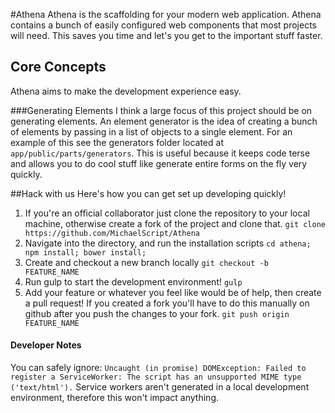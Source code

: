 #Athena
Athena is the scaffolding for your modern web application. Athena contains a bunch of easily configured web components that most projects will need. This saves you time and let's you get to the important stuff faster.

## Core Concepts
Athena aims to make the development experience easy.

###Generating Elements
I think a large focus of this project should be on generating elements. An element generator is the idea of creating a bunch of elements by passing in a list of objects to a single element. For an example of this see the generators folder located at `app/public/parts/generators`. This is useful because it keeps code terse and allows you to do cool stuff like generate entire forms on the fly very quickly.

##Hack with us
Here's how you can get set up developing quickly!
1. If you're an official collaborator just clone the repository to your local machine, otherwise create a fork of the project and clone that.
`git clone https://github.com/MichaelScript/Athena`
2. Navigate into the directory, and run the installation scripts
`cd athena; npm install; bower install;`
3. Create and checkout a new branch locally
`git checkout -b FEATURE_NAME`
4. Run gulp to start the development environment!
`gulp`
5. Add your feature or whatever you feel like would be of help, then create a pull request! If you created a fork you'll have to do this manually on github after you push the changes to your fork.
`git push origin FEATURE_NAME`

#### Developer Notes
You can safely ignore:
`Uncaught (in promise) DOMException: Failed to register a ServiceWorker: The script has an unsupported MIME type ('text/html').`
Service workers aren't generated in a local development environment, therefore this won't impact anything.